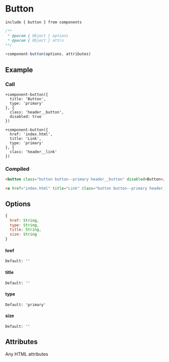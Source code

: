 # Button

```
include { button } from components
```

```js
/**
 * @param { Object } options
 * @param { Object } attrs
**/

+component-button(options, attributes)
```

## Example

### Call
```
+component-button({
  title: 'Button',
  type: 'primary'
}, {
  class: 'header__button',
  disabled: true
})

+component-button({
  href: 'index.html',
  title: 'Link',
  type: 'primary'
}, {
  class: 'header__link'
})
```

### Compiled
```html
<button class="button button--primary header__button" disabled>Button</button>

<a href="index.html" title="Link" class="button button--primary header__link">Link</a>
```

## Options

```js
{
  href: String,
  type: String,
  title: String,
  size: String
}
```

#### href

```
Default: ''
```

#### title

```
Default: ''
```

#### type

```
Default: 'primary'
```

#### size

```
Default: ''
```

## Attributes
Any HTML attributes
